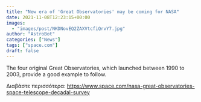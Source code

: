 ```yaml
---
title: "New era of 'Great Observatories' may be coming for NASA"
date: 2021-11-08T12:23:15+00:00
images:
  - "images/post/NKDNovEQ2ZAXVtcfiQrvY7.jpg"
author: "AstroBot"
categories: ["News"]
tags: ["space.com"]
draft: false
---
```


The four original Great Observatories, which launched between 1990 to 2003, provide a good example to follow. 

Διαβάστε περισσότερα: https://www.space.com/nasa-great-observatories-space-telescope-decadal-survey
